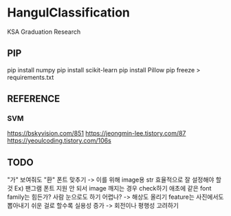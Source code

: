# HangulClassification
KSA Graduation Research

## PIP
pip install numpy
pip install scikit-learn
pip install Pillow
pip freeze > requirements.txt

## REFERENCE
### SVM
https://bskyvision.com/851
https://jeongmin-lee.tistory.com/87
https://yeoulcoding.tistory.com/106s

## TODO
"가" 보여줘도 "환" 폰트 맞추기 -> 이를 위해 image용 str 효율적으로 잘 설정해야 할 것 Ex) 팬그램
폰트 지원 안 되서 image 깨지는 경우 check하기
애초에 같은 font family는 힘든가? 사람 눈으로도 하기 어렵나? -> 해상도 올리기
feature는 사진에서도 뽑아내기 쉬운 걸로 할수록 실용성 증가 -> 회전이나 평행성 고려하기